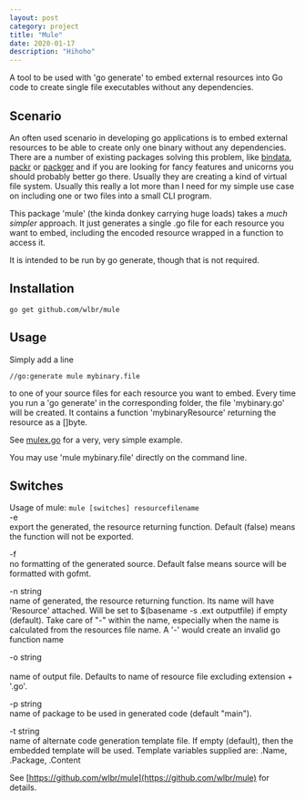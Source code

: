 ```yaml
---
layout: post
category: project
title: "Mule"
date: 2020-01-17
description: "Hihoho"
---
```


A tool to be used with 'go generate' to embed external resources into Go code to create
single file executables without any dependencies.


## Scenario

An often used scenario in developing go applications is to embed external resources
to be able to create only one binary without any dependencies.
There are a number of existing packages solving this problem, like [bindata](https://github.com/a-urth/go-bindata),
[packr](https://github.com/gobuffalo/packr/tree/master/v2) or [packger](https://github.com/markbates/pkger)
and if you are looking for fancy features and unicorns you should probably better go there.
Usually they are creating a kind of virtual file system. Usually this really a lot more than I need for my
simple use case on including one or two files into a small CLI program.

This package 'mule' (the kinda donkey carrying huge loads) takes a _much simpler_ approach.
It just generates a single .go file for each resource you want to embed, including the
encoded resource wrapped in a function to access it.

It is intended to be run by go generate, though that is not required.


## Installation
   `go get github.com/wlbr/mule`


## Usage

Simply add a line

   `//go:generate mule mybinary.file`

to one of your source files for each resource you want to embed. Every time you run a 'go generate' in the
corresponding folder, the file 'mybinary.go' will be created. It contains a
function 'mybinaryResource' returning the resource as a []byte.

See [mulex.go](https://github.com/wlbr/mule/blob/master/example/mulex.go) for a very, very simple example.

You may use 'mule mybinary.file' directly on the command line.


## Switches

Usage of mule: `mule [switches] resourcefilename`<br>
   -e<br>
      export the generated, the resource returning function. Default (false) means
      the function will not be exported.

   -f<br>
      no formatting of the generated source. Default false means source will be
      formatted with gofmt.

   -n string<br>
    	 name of generated, the resource returning function. Its name will have
      'Resource' attached. Will be set to $(basename -s .ext outputfile) if empty
      (default). Take care of "-" within the name, especially when the name is
      calculated from the resources file name.  A '-' would create an invalid go
      function name

   -o string<br>  
    	 name of output file. Defaults to name of resource file excluding
      extension + '.go'.

   -p string<br>
  	 name of package to be used in generated code (default "main").

   -t string<br>
    	 name of alternate code generation template file. If empty (default), then
      the embedded template will be used. Template variables supplied are:
      .Name, .Package, .Content

See [https://github.com/wlbr/mule](https://github.com/wlbr/mule) for details.
